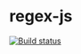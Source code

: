 # regex-js
[![Build status](https://ci.appveyor.com/api/projects/status/jf6sb5wnvhilovhw/branch/master?svg=true)](https://ci.appveyor.com/project/Pavel-A-T/destructuring-23i95/branch/master)
